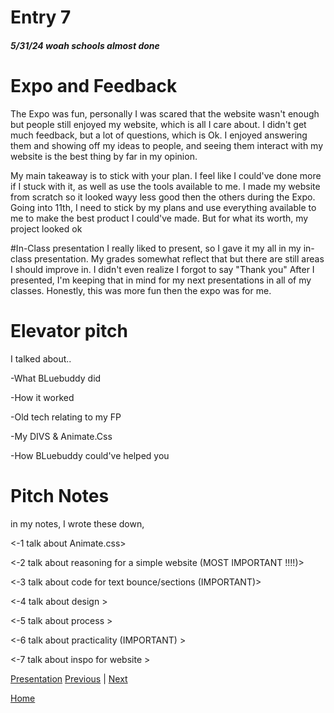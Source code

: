 # Entry 7
##### 5/31/24 woah schools almost done

# Expo and Feedback
The Expo was fun, personally I was scared that the website wasn't enough but people still enjoyed my website, which is all I care about. I didn't get much feedback, but a lot of questions, which is Ok. I enjoyed answering them and showing off my ideas to people, and seeing them interact with my website is the best thing by far in my opinion.

My main takeaway is to stick with your plan. I feel like I could've done more if I stuck with it, as well as use the tools available to me. I made my website from scratch so it looked wayy less good then the others during the Expo. Going into 11th, I need to stick by my plans and use everything available to me to make the best product I could've made. But for what its worth, my project looked ok

#In-Class presentation
I really liked to present, so I gave it my all in my in-class presentation. My grades somewhat reflect that but there are still areas I should improve in. I didn't even realize I forgot to say "Thank you" After I presented, I'm keeping that in mind for my next presentations in all of my classes. Honestly, this was more fun then the expo was for me.

# Elevator pitch
I talked about..

-What BLuebuddy did

-How it worked

-Old tech relating to my FP

-My DIVS & Animate.Css

-How BLuebuddy could've helped you

# Pitch Notes
in my notes, I wrote these down, 

<-1 talk about Animate.css>

<-2 talk about reasoning for a simple website (MOST IMPORTANT !!!!)>

<-3 talk about code for text bounce/sections (IMPORTANT)>

<-4 talk about design >

<-5 talk about process >

<-6 talk about practicality (IMPORTANT) >

<-7 talk about inspo for website >

[Presentation](https://docs.google.com/presentation/d/1IUTzTpRiIERNefs3Co4K2furdJ89GMkRDs_zNDe2bbA/edit)
[Previous](entry06.md) | [Next](entry08.md)

[Home](../README.md)
